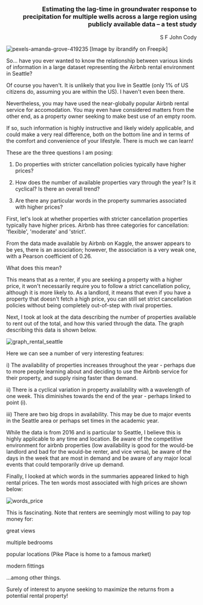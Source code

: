 <div style="text-align:right">

### Estimating the lag-time in groundwater response to precipitation for multiple wells across a large region using publicly available data – a test study

S F John Cody
  
</div>

![pexels-amanda-grove-419235](https://user-images.githubusercontent.com/127019857/226548405-6c2aa0dc-ce64-49d0-a5e8-7de123700362.jpg)
[Image by ibrandify on Freepik]

So... have you ever wanted to know the relationship between various kinds of information in a large dataset representing the Airbnb rental environment in Seattle?

Of course you haven't. It is unlikely that you live in Seattle (only 1% of US citizens do, assuming you are within the US). I haven't 
even been there.

Nevertheless, you may have used the near-globally popular Airbnb rental service for accomodation. You may even have considered matters from the other end,
as a property owner seeking to make best use of an empty room.

If so, such information is highly instructive and likely widely applicable, and could make a very real difference, both on the bottom line and in terms of the comfort and convenience of your lifestyle. There is much we can learn!

These are the three questions I am posing:

1) Do properties with stricter cancellation policies typically have higher prices?

2) How does the number of available properties vary through the year? Is it cyclical? Is there an overall trend?

3) Are there any particular words in the property summaries associated with higher prices?


First, let's look at whether properties with stricter cancellation properties typically have higher prices.
Airbnb has three categories for cancellation: 'flexible', 'moderate' and 'strict'.

From the data made available by Airbnb on Kaggle,
the answer appears to be yes, there is an association; however, the association is a very weak one, with a Pearson coefficient of 0.26.

What does this mean?

This means that as a renter, if you are seeking a property with a higher price, it won't necessarily require you to follow a strict cancellation policy,
although it is more likely to. As a landlord, it means that even if you have a property that doesn't fetch a high price, you can still set strict
cancellation policies without being completely out-of-step with rival properties.

Next, I took at look at the data describing the number of properties available to rent out of the total, and how this varied through the data. The 
graph describing this data is shown below.

![graph_rental_seattle](https://user-images.githubusercontent.com/127019857/226162365-c8504196-28fb-445f-a265-69d0645d5d0a.png)

Here we can see a number of very interesting features:

i) The availability of properties increases throughout the year - perhaps due to more people learning about and deciding to use the Airbnb service for their property,
and supply rising faster than demand.

ii) There is a cyclical variation in property availability with a wavelength of one week. This diminishes towards the end of the year - perhaps linked to point (i).

iii) There are two big drops in availability. This may be due to major events in the Seattle area or perhaps set times in the academic year.

While the data is from 2016 and is particular to Seattle, I believe this is highly applicable to any time and location. Be aware of the competitive environment for 
airbnb properties (low availability is good for the would-be landlord and bad for the would-be renter, and vice versa), be aware of the days in the week that are most in
demand and be aware of any major local events that could temporarily drive up demand.

Finally, I looked at which words in the summaries appeared linked to high rental prices. The ten words most associated with high prices are shown below:


![words_price](https://user-images.githubusercontent.com/127019857/226174775-6b4ffa9a-96ed-4aa2-8bca-4787e9fafc25.png)

This is fascinating. Note that renters are seemingly most willing to pay top money for:

great views

multiple bedrooms

popular locations (Pike Place is home to a famous market)

modern fittings

...among other things.

Surely of interest to anyone seeking to maximize the returns from a potential rental property!


